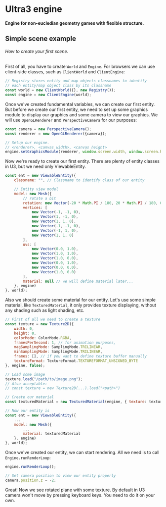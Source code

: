 # Ultra3 engine
#### Engine for non-eucledian geometry games with flexible structure.

## Simple scene example
###### How to create your first scene.
First of all, you have to create `World` and `Engine`. For browsers we can use client-side classes, such as `ClientWorld` and `ClientEngine`:

```javascript
// Registry stores entity and map objects classnames to identify
// each entity/map object class by its classname
const world = new ClientWorld({}, new Registry());
const engine = new ClientEngine(world);
```

Once we've created fundamental variables, we can create our first entity. But before we create our first entity, we need to set up some graphics module to display our graphics and some camera to view our graphics. We will use `OpenGLRenderer` and `PerspectiveCamera` for our purposes:

```javascript
const camera = new PerspectiveCamera();
const renderer = new OpenGLRenderer({camera});

// Setup our engine.
// <renderer>, <canvas width>, <canvas height>
engine.setGraphicsModule(renderer, window.screen.width, window.screen.height);
```

Now we're ready to create our first entity. There are plenty of entity classes in U3, but we need only ViewableEntity.

```javascript
const ent = new ViewableEntity({
    classname: "", // Classname to identify class of our entity

    // Entity view model
    model: new Mesh({
        // rotate a bit
        rotation: new Vector(-20 * Math.PI / 180, 20 * Math.PI / 180, 0),
        vertices: [
            new Vector(-1, -1, 0),
            new Vector(1, -1, 0),
            new Vector(1, 1, 0),
            new Vector(-1, -1, 0),
            new Vector(-1, 1, 0),
            new Vector(1, 1, 0)
        ],
        uvs: [
            new Vector(0.0, 1.0),
            new Vector(1.0, 1.0),
            new Vector(1.0, 0.0),
            new Vector(0.0, 1.0),
            new Vector(0.0, 0.0),
            new Vector(1.0, 0.0)
        ],
        material: null // we will define material later...
    }, engine)
}, world);
```

Also we should create some material for our entity. Let's use some simple material, like `TexturedMaterial`, it only provides texture displaying, without any shading such as light shading, etc.

```javascript
// First of all we need to create a texture
const texture = new Texture2D({
    width: 0,
    height: 0,
    colorMode: ColorMode.RGBA,
    framesPerSecond: 1, // for animation purposes,
    magSamplingMode: SamplingMode.TRILINEAR,
    minSamplingMode: SamplingMode.TRILINEAR,
    frames: [], // if you want to define texture buffer manually
    textureFormat: TextureFormat.TEXTUREFORMAT_UNSIGNED_BYTE
}, engine, false);

// Load some image
texture.load("/path/to/image.png");
// Also acceptable:
// const texture = new Texture2D(...).load("<path>")

// Create our material
const texturedMaterial = new TexturedMaterial(engine, { texture: texture });

// Now our entity is
const ent = new ViewableEntity({
    ...
    model: new Mesh({
        ...
        material: texturedMaterial
    }, engine)
}, world);
```

Once we've created our entity, we can start rendering. All we need is to call `Engine.runRenderLoop`:

```javascript
engine.runRenderLoop();

// Set camera position to view our entity properly
camera.position.z = -2;
```

Great! Now we see rotated plane with some texture.
By default in U3 camera won't move by pressing keyboard keys. You need to do it on your own.